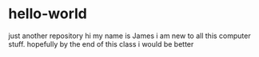 # hello-world
just another repository
hi my name is James i am new to all this computer stuff. 
hopefully by the end of this class i would be better
